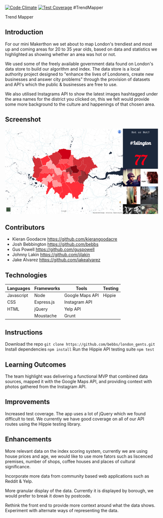[![Code Climate](https://codeclimate.com/github/kierangoodacre/london_gents/badges/gpa.svg)](https://codeclimate.com/github/kierangoodacre/london_gents)
[![Test Coverage](https://codeclimate.com/github/kierangoodacre/london_gents/badges/coverage.svg)](https://codeclimate.com/github/kierangoodacre/london_gents)
#TrendMapper

Trend Mapper

Introduction
--------------------

For our mini Makerthon we set about to map London's trendiest and most up and coming areas for 20 to 35 year olds, based on data and statistics we highlighted as showing whether an area was hot or not.

We used some of the freely available government data found on London's data store to build our algorithm and index. The data store is a local authority project designed to "enhance the lives of Londoners, create new businesses and answer city problems" through the provision of datasets and API's which the public & businesses are free to use.

We also utilised Instagrams API to show the latest images hashtagged under the area names for the district you clicked on, this we felt would provide some more background to the culture and happenings of that chosen area.

Screenshot
---------------

![SCREEN_SHOT](./public/images/app_screen_shot.png)

Contributors
--------------------

- Kieran Goodacre https://github.com/kierangoodacre
- Josh Bebbington https://github.com/bebbs
- Gus Powell https://github.com/guspowell
- Johnny Lakin https://github.com/jjlakin
- Jake Alvarez https://github.com/jakealvarez

Technologies
--------------------------------

|Languages |Frameworks|Tools          |Testing|
|----------|----------|---------------|-------|
|Javascript|Node      |Google Maps API|Hippie |
|CSS       |Express.js|Instagram API  |       |
|HTML      |jQuery    |Yelp API       |       |
|          |Moustache |Grunt          |       |


Instructions
------------------
Download the repo
```git clone https://github.com/bebbs/london_gents.git```
Install dependencies
```npm install```
Run the Hippie API testing suite
```npm test``` 

Learning Outcomes
-----------------

The team highlight was delivering a functional MVP that combined data sources, mapped it with the Google Maps API, and providing context with photos gathered from the Instagram API.

Improvements
------------
Increased test coverage. The app uses a lot of jQuery which we found difficult to test. We currently we have good coverage on all of our API routes using the Hippie testing library.

Enhancements
------------------

More relevant data on the index scoring system, currently we are using house prices and age, we would like to use more fators such as liscenced premises, number of shops, coffee houses and places of cultural significance.

Incorporate more data from community based web applications such as Reddit & Yelp.

More granular display of the data. Currently it is displayed by borough, we would prefer to break it down by postcode.

Rethink the front end to provide more context around what the data shows. Experiment with alternate ways of representing the data.

